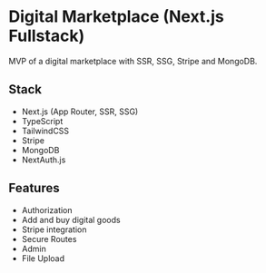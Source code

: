 # Digital Marketplace (Next.js Fullstack)

MVP of a digital marketplace with SSR, SSG, Stripe and MongoDB.

## Stack
- Next.js (App Router, SSR, SSG)
- TypeScript
- TailwindCSS
- Stripe
- MongoDB
- NextAuth.js

## Features
- Authorization
- Add and buy digital goods
- Stripe integration
- Secure Routes
- Admin
- File Upload